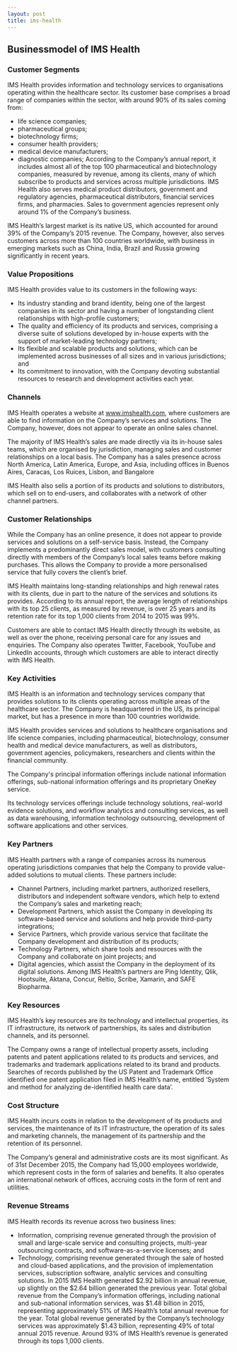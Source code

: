 ```yaml
---
layout: post
title: ims-health
---
```


Businessmodel of IMS Health
----------------------------

### Customer Segments

IMS Health provides information and technology services to organisations operating within the healthcare sector. Its customer base comprises a broad range of companies within the sector, with around 90% of its sales coming from:

 * life science companies;
* pharmaceutical groups;
* biotechnology firms;
* consumer health providers;
* medical device manufacturers;
* diagnostic companies;
 According to the Company’s annual report, it includes almost all of the top 100 pharmaceutical and biotechnology companies, measured by revenue, among its clients, many of which subscribe to products and services across multiple jurisdictions. IMS Health also serves medical product distributors, government and regulatory agencies, pharmaceutical distributors, financial services firms, and pharmacies. Sales to government agencies represent only around 1% of the Company’s business.

IMS Health’s largest market is its native US, which accounted for around 39% of the Company’s 2015 revenue. The Company, however, also serves customers across more than 100 countries worldwide, with business in emerging markets such as China, India, Brazil and Russia growing significantly in recent years.

### Value Propositions

IMS Health provides value to its customers in the following ways:

 * Its industry standing and brand identity, being one of the largest companies in its sector and having a number of longstanding client relationships with high-profile customers;
* The quality and efficiency of its products and services, comprising a diverse suite of solutions developed by in-house experts with the support of market-leading technology partners;
* Its flexible and scalable products and solutions, which can be implemented across businesses of all sizes and in various jurisdictions; and
* Its commitment to innovation, with the Company devoting substantial resources to research and development activities each year.
 ### Channels

IMS Health operates a website at www.imshealth.com, where customers are able to find information on the Company’s services and solutions. The Company, however, does not appear to operate an online sales channel.

The majority of IMS Health’s sales are made directly via its in-house sales teams, which are organised by jurisdiction, managing sales and customer relationships on a local basis. The Company has a sales presence across North America, Latin America, Europe, and Asia, including offices in Buenos Aires, Caracas, Los Ruices, Lisbon, and Bangalore

IMS Health also sells a portion of its products and solutions to distributors, which sell on to end-users, and collaborates with a network of other channel partners.

### Customer Relationships

While the Company has an online presence, it does not appear to provide services and solutions on a self-service basis. Instead, the Company implements a predominantly direct sales model, with customers consulting directly with members of the Company’s local sales teams before making purchases. This allows the Company to provide a more personalised service that fully covers the client’s brief.

IMS Health maintains long-standing relationships and high renewal rates with its clients, due in part to the nature of the services and solutions its provides. According to its annual report, the average length of relationships with its top 25 clients, as measured by revenue, is over 25 years and its retention rate for its top 1,000 clients from 2014 to 2015 was 99%.

Customers are able to contact IMS Health directly through its website, as well as over the phone, receiving personal care for any issues and enquiries. The Company also operates Twitter, Facebook, YouTube and LinkedIn accounts, through which customers are able to interact directly with IMS Health.

### Key Activities

IMS Health is an information and technology services company that provides solutions to its clients operating across multiple areas of the healthcare sector. The Company is headquartered in the US, its principal market, but has a presence in more than 100 countries worldwide.

IMS Health provides services and solutions to healthcare organisations and life science companies, including pharmaceutical, biotechnology, consumer health and medical device manufacturers, as well as distributors, government agencies, policymakers, researchers and clients within the financial community.

The Company's principal information offerings include national information offerings, sub-national information offerings and its proprietary OneKey service.

Its technology services offerings include technology solutions, real-world evidence solutions, and workflow analytics and consulting services, as well as data warehousing, information technology outsourcing, development of software applications and other services.

### Key Partners

IMS Health partners with a range of companies across its numerous operating jurisdictions companies that help the Company to provide value-added solutions to mutual clients. These partners include:

 * Channel Partners, including market partners, authorized resellers, distributors and independent software vendors, which help to extend the Company’s sales and marketing reach;
* Development Partners, which assist the Company in developing its software-based service and solutions and help provide third-party integrations;
* Service Partners, which provide various service that facilitate the Company development and distribution of its products;
* Technology Partners, which share tools and resources with the Company and collaborate on joint projects; and
* Digital agencies, which assist the Company in the deployment of its digital solutions.
 Among IMS Health’s partners are Ping Identity, Qlik, Hootsuite, Aktana, Concur, Reltio, Scribe, Xamarin, and SAFE Biopharma.

### Key Resources

IMS Health’s key resources are its technology and intellectual properties, its IT infrastructure, its network of partnerships, its sales and distribution channels, and its personnel.

The Company owns a range of intellectual property assets, including patents and patent applications related to its products and services, and trademarks and trademark applications related to its brand and products. Searches of records published by the US Patent and Trademark Office identified one patent application filed in IMS Health’s name, entitled ‘System and method for analyzing de-identified health care data’.

### Cost Structure

IMS Health incurs costs in relation to the development of its products and services, the maintenance of its IT infrastructure, the operation of its sales and marketing channels, the management of its partnership and the retention of its personnel.

The Company’s general and administrative costs are its most significant. As of 31st December 2015, the Company had 15,000 employees worldwide, which represent costs in the form of salaries and benefits. It also operates an international network of offices, accruing costs in the form of rent and utilities.

### Revenue Streams

IMS Health records its revenue across two business lines:

 * Information, comprising revenue generated through the provision of small and large-scale service and consulting projects, multi-year outsourcing contracts, and software-as-a-service licenses; and
* Technology, comprising revenue generated through the sale of hosted and cloud-based applications, and the provision of implementation services, subscription software, analytic services and consulting solutions.
 In 2015 IMS Health generated $2.92 billion in annual revenue, up slightly on the $2.64 billion generated the previous year. Total global revenue from the Company’s information offerings, including national and sub-national information services, was $1.48 billion in 2015, representing approximately 51% of IMS Health’s total annual revenue for the year. Total global revenue generated by the Company’s technology services was approximately $1.43 billion, representing 49% of total annual 2015 revenue. Around 93% of IMS Health’s revenue is generated through its tops 1,000 clients.
